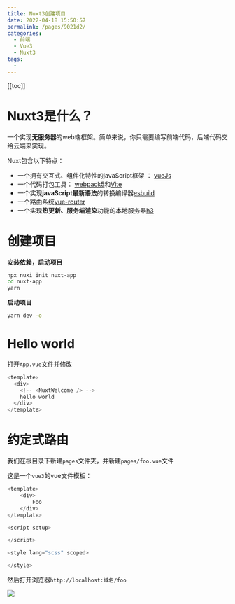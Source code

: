 ```yaml
---
title: Nuxt3创建项目
date: 2022-04-18 15:50:57
permalink: /pages/9021d2/
categories:
  - 前端
  - Vue3
  - Nuxt3
tags:
  - 
---
```


[[toc]]

# Nuxt3是什么？

一个实现**无服务器**的web端框架。简单来说，你只需要编写前端代码，后端代码交给云端来实现。

Nuxt包含以下特点：
- 一个拥有交互式、组件化特性的javaScript框架 ： [vueJs](https://v3.vuejs.org/)
- 一个代码打包工具： [webpack5](https://webpack.js.org/)和[Vite](https://vitejs.dev/)
- 一个实现**javaScript最新语法**的转换编译器[esbuild](https://esbuild.github.io/)
- 一个路由系统[vue-router](https://router.vuejs.org/)
- 一个实现**热更新、服务端渲染**功能的本地服务器[h3](https://github.com/unjs/h3)



# 创建项目

**安装依赖，启动项目**
```bash
npx nuxi init nuxt-app
cd nuxt-app
yarn 
```

**启动项目**
```bash
yarn dev -o
```

# Hello world
打开`App.vue`文件并修改

```js
<template>
  <div>
    <!-- <NuxtWelcome /> -->
    hello world
  </div>
</template>

```

# 约定式路由

我们在根目录下新建`pages`文件夹，并新建`pages/foo.vue`文件

这是一个`vue3`的vue文件模板：

```js
<template>
    <div>
        Foo
    </div>
</template>

<script setup>

</script>

<style lang="scss" scoped>

</style>
```

然后打开浏览器`http://localhost:域名/foo`

![](https://s2.loli.net/2022/04/24/2fm6p1atnueHOlX.png)